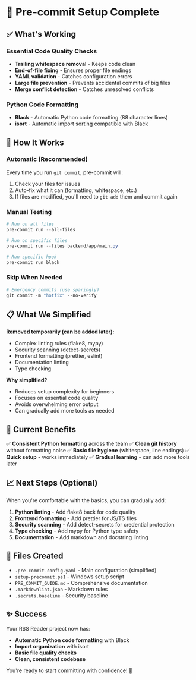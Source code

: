 # 🎉 Pre-commit Setup Complete

## ✅ What's Working

### **Essential Code Quality Checks**

- **Trailing whitespace removal** - Keeps code clean
- **End-of-file fixing** - Ensures proper file endings
- **YAML validation** - Catches configuration errors
- **Large file prevention** - Prevents accidental commits of big files
- **Merge conflict detection** - Catches unresolved conflicts

### **Python Code Formatting**

- **Black** - Automatic Python code formatting (88 character lines)
- **isort** - Automatic import sorting compatible with Black

## 🚀 How It Works

### **Automatic (Recommended)**

Every time you run `git commit`, pre-commit will:

1. Check your files for issues
2. Auto-fix what it can (formatting, whitespace, etc.)
3. If files are modified, you'll need to `git add` them and commit again

### **Manual Testing**

```powershell
# Run on all files
pre-commit run --all-files

# Run on specific files
pre-commit run --files backend/app/main.py

# Run specific hook
pre-commit run black
```

### **Skip When Needed**

```powershell
# Emergency commits (use sparingly)
git commit -m "hotfix" --no-verify
```

## 📋 What We Simplified

**Removed temporarily (can be added later):**

- Complex linting rules (flake8, mypy)
- Security scanning (detect-secrets)
- Frontend formatting (prettier, eslint)
- Documentation linting
- Type checking

**Why simplified?**

- Reduces setup complexity for beginners
- Focuses on essential code quality
- Avoids overwhelming error output
- Can gradually add more tools as needed

## 🎯 Current Benefits

✅ **Consistent Python formatting** across the team
✅ **Clean git history** without formatting noise
✅ **Basic file hygiene** (whitespace, line endings)
✅ **Quick setup** - works immediately
✅ **Gradual learning** - can add more tools later

## 📈 Next Steps (Optional)

When you're comfortable with the basics, you can gradually add:

1. **Python linting** - Add flake8 back for code quality
2. **Frontend formatting** - Add prettier for JS/TS files
3. **Security scanning** - Add detect-secrets for credential protection
4. **Type checking** - Add mypy for Python type safety
5. **Documentation** - Add markdown and docstring linting

## 🔧 Files Created

- `.pre-commit-config.yaml` - Main configuration (simplified)
- `setup-precommit.ps1` - Windows setup script
- `PRE_COMMIT_GUIDE.md` - Comprehensive documentation
- `.markdownlint.json` - Markdown rules
- `.secrets.baseline` - Security baseline

## ✨ Success

Your RSS Reader project now has:

- **Automatic Python code formatting** with Black
- **Import organization** with isort
- **Basic file quality checks**
- **Clean, consistent codebase**

You're ready to start committing with confidence! 🚀
